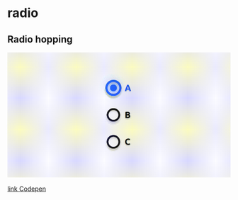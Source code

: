 # radio

## Radio hopping
![Radio hopping](/form-element/radio/radio-hopping/2SnPaZpiI.gif)

[link Сodepen](https://codepen.io/jkantner/pen/rNaPadg)
